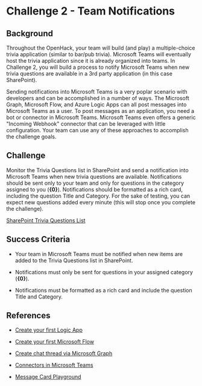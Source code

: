 # Challenge 2 - Team Notifications

## Background

Throughout the OpenHack, your team will build (and play) a multiple-choice trivia application (similar to bar/pub trivia). Microsoft Teams will eventually host the trivia application since it is already organized into teams. In Challenge 2, you will build a process to notify Microsoft Teams when new trivia questions are available in a 3rd party application (in this case SharePoint).

Sending notifications into Microsoft Teams is a very poplar scenario with developers and can be accomplished in a number of ways. The Microsoft Graph, Microsoft Flow, and Azure Logic Apps can all post messages into Microsoft Teams as a user. To post messages as an application, you need a bot or connector in Microsoft Teams. Microsoft Teams even offers a generic "Incoming Webhook" connector that can be leveraged with little configuration. Your team can use any of these approaches to accomplish the challenge goals.

## Challenge

Monitor the Trivia Questions list in SharePoint and send a notification into Microsoft Teams when new trivia questions are available. Notifications should be sent only to your team and only for questions in the category assigned to you (**{0}**). Notifications should be formatted as a rich card, including the question Title and Category. For the sake of testing, you can expect new questions added every minute (this will stop once you complete the challenge).

[SharePoint Trivia Questions List](https://{1}.sharepoint.com/Lists/Trivia%20Questions)

## Success Criteria

- Your team in Microsoft Teams must be notified when new items are added to the Trivia Questions list in SharePoint.

- Notifications must only be sent for questions in your assigned category (**{0}**).

- Notifications must be formatted as a rich card and include the question Title and Category.

## References

- [Create your first Logic App](https://docs.microsoft.com/en-us/azure/logic-apps/logic-apps-create-a-logic-app)

- [Create your first Microsoft Flow](https://docs.microsoft.com/en-us/flow/getting-started)

- [Create chat thread via Microsoft Graph](https://developer.microsoft.com/en-us/graph/docs/api-reference/beta/api/channel_post_chatthreads)

- [Connectors in Microsoft Teams](https://docs.microsoft.com/en-us/microsoftteams/platform/concepts/connectors#setting-up-a-custom-incoming-webhook)

- [Message Card Playground](https://messagecardplayground.azurewebsites.net/)